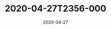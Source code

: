 ---
date: 2020-04-27
title: 2020-04-27T2356-000
hero: 2020/2020-04-27T2356-000.jpeg

# briefly describe the image…
alt: ''

# insert the closed caption text after the three-dash break…
# (include line-breaks, punctuation, and capitalization)
---